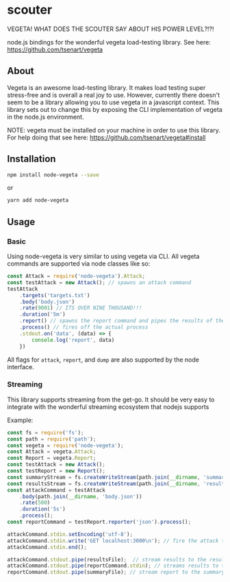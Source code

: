 # scouter
VEGETA! WHAT DOES THE SCOUTER SAY ABOUT HIS POWER LEVEL?!?!

node.js bindings for the wonderful vegeta load-testing library.  See here: https://github.com/tsenart/vegeta

## About
Vegeta is an awesome load-testing library.  It makes load testing super stress-free and is overall a real joy to use.  However, currently there doesn't seem to be a library allowing you to use vegeta in a javascript context.  This library sets out to change this by exposing the CLI implementation of vegeta in the node.js environment.

NOTE: vegeta must be installed on your machine in order to use this library.  For help doing that see here: https://github.com/tsenart/vegeta#install

## Installation
```sh
npm install node-vegeta --save
```
or
```sh
yarn add node-vegeta
```

## Usage

### Basic
Using node-vegeta is very similar to using vegeta via CLI.  All vegeta commands are supported via node classes like so:
```js
const Attack = require('node-vegeta').Attack;
const testAttack = new Attack(); // spawns an attack command
testAttack
    .targets('targets.txt')
    .body('body.json')
    .rate(9001) // ITS OVER NINE THOUSAND!!!
    .duration('5m')
    .report() // spawns the report command and pipes the results of the attack command to it
    .process() // fires off the actual process
    .stdout.on('data', (data) => {
        console.log('report', data)
    })
```
All flags for `attack`, `report`, and `dump` are also supported by the node interface.

### Streaming
This library supports streaming from the get-go.  It should be very easy to integrate with the wonderful streaming
ecosystem that nodejs supports

Example:
```js
const fs = require('fs');
const path = require('path');
const vegeta = require('node-vegeta');
const Attack = vegeta.Attack;
const Report = vegeta.Report;
const testAttack = new Attack();
const testReport = new Report();
const summaryStream = fs.createWriteStream(path.join(__dirname, 'summary.json'));
const resultsStream = fs.createWriteStream(path.join(__dirname, 'results.bin'));
const attackCommand = testAttack
    .body(path.join(__dirname, 'body.json'))
    .rate(500)
    .duration('5s')
    .process();
const reportCommand = testReport.reporter('json').process();

attackCommand.stdin.setEncoding('utf-8');
attackCommand.stdin.write('GET localhost:3000\n'); // fire the attack to localhost:3000
attackCommand.stdin.end();

attackCommand.stdout.pipe(resultsFile);  // stream results to the results file
attackCommand.stdout.pipe(reportCommand.stdin); // streams results to the report command
reportCommand.stdout.pipe(summaryFile); // stream report to the summary file
```
